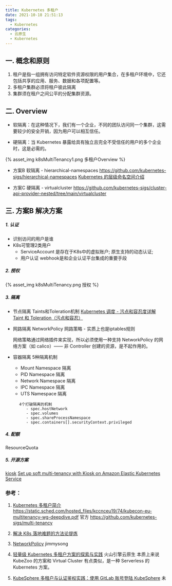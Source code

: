 ```yaml
---
title: Kubernetes 多租户 
date: 2021-10-18 21:51:13
tags:
  - Kubernetes
categories: 
  - 云原生
  - Kubernetes
---
```


<p></p>
<!-- more -->


## 一. 概念和原则
1. 租户是指一组拥有访问特定软件资源权限的用户集合，在多租户环境中，它还包括共享的应用、服务、数据和各项配置等。
2. 多租户集群必须将租户彼此隔离
3. 集群须在租户之间公平的分配集群资源。


## 二. Overview

+ 软隔离：在这种情况下，我们有一个企业，不同的团队访问同一个集群，这需要较少的安全开销，因为用户可以相互信任。

+ 硬隔离：当 Kubernetes 暴露给具有独立且完全不受信任的用户的多个企业时，这是必需的。

{% asset_img  k8sMultiTenancy1.png  多租户Overview %}


+ 方案B  软隔离 - hierarchical-namespaces
https://github.com/kubernetes-sigs/hierarchical-namespaces
[Kubernetes 的层级命名空间介绍](https://icloudnative.io/posts/introducing-hierarchical-namespaces/)

+ 方案C  硬隔离 - virtualcluster
  https://github.com/kubernetes-sigs/cluster-api-provider-nested/tree/main/virtualcluster 

   
## 三. 方案B 解决方案

##### 1. 认证
   + 识别访问的用户是谁
   + K8s可管理2类用户   
     - ServiceAccount
        是存在于K8s中的虚拟账户; 
        原生支持的动态认证;
     - 用户认证
        webhook是和企业认证平台集成的重要手段


##### 2. 授权

{% asset_img  k8sMultiTenancy.png  授权 %}


##### 3. 隔离

   + 节点隔离 
     Taints和Toleration机制
     [Kubernetes 调度 - 污点和容忍度详解](https://mp.weixin.qq.com/s/rza4euQCLuMLTI5fHdj67Q)
     [Taint 和 Toleration（污点和容忍）](https://jimmysong.io/kubernetes-handbook/concepts/taint-and-toleration.html)
     
   + 网路隔离
     NetworkPolicy 网路策略 - 实质上也是iptables规则

     网络策略通过网络插件来实现，所以必须使用一种支持 NetworkPolicy 的网络方案（如 calico）—— 非 Controller 创建的资源，是不起作用的。

   + 容器隔离
       5种隔离机制
       - Mount Namespace 隔离
       - PID Namespace 隔离
       - Network Namespace 隔离
       - IPC Namespace 隔离
       - UTS Namespace 隔离
```
      4个打破隔离的机制 
         - spec.hostNetwork
         - spec.volumes
         - spec.shareProcessNamespace
         - spec.containers[].securityContext.privileged
```

##### 4. 配额
   ResourceQuota  

##### 5. 开源方案
[kiosk](https://github.com/loft-sh/kiosk)
[Set up soft multi-tenancy with Kiosk on Amazon Elastic Kubernetes Service](https://aws.amazon.com/de/blogs/containers/set-up-soft-multi-tenancy-with-kiosk-on-amazon-elastic-kubernetes-service/)

### 参考：
1. [Kubernetes 多租户简介](https://mp.weixin.qq.com/s/YBxsZ5a_K6AWnOISTtiX3g)
    https://static.sched.com/hosted_files/kccnceu19/74/kubecon-eu-multitenancy-wg-deepdive.pdf
    官方 https://github.com/kubernetes-sigs/multi-tenancy

2. [解决 K8s 落地难题的方法论提炼](https://mp.weixin.qq.com/s/PobybjwmzOdbLcx53onJZQ)

3. [NetworkPolicy](https://jimmysong.io/kubernetes-handbook/concepts/network-policy.html) jimmysong

4. [轻量级 Kubernetes 多租户方案的探索与实践](https://mp.weixin.qq.com/s/Y-dUtp1yqRxpd40YwjyE0Q) 火山引擎云原生
   本质上来说 KubeZoo 的方案和 Virtual Cluster 有点类似，是一种 Serverless 的 Kubernetes 方案。

5. [KubeSphere 多租户与认证鉴权实践：使用 GitLab 账号登陆 KubeSphere](https://kubesphere.com.cn/blogs/gitlab-kubesphere/) 未

